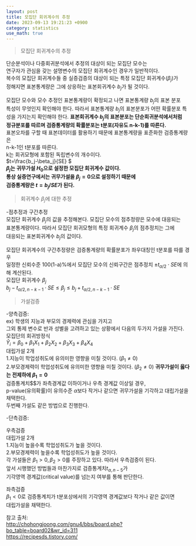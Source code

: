 ```yaml
---
layout: post
title: 모집단 회귀계수의 추정  
date: 2023-09-13 19:21:23 +0900
category: statistics 
use_math: true
---
```

> 모집단 회귀계수의 추정  

단순분석이나 다중회귀분석에서 추정의 대상이 되는 모집단 모수는  
연구자가 관심을 갖는 설명변수의 모집단 회귀계수인 경우가 일반적이다.  
복수의 모집단 회귀계수들 중 실증검증의 대상이 되는 특정 모집단 회귀계수($\beta_j$)가  
정해지면 표본통계량은 그에 상응하는 표본회귀계수 $b_j$가 될 것이다.  

모집단 모수와 모수 추정인 표본통계량이 확정되고 나면 표본통계량 $b_j$의 표본 분포  
특성이 무엇인지 확인해야 한다. 따라서 표본통계량 $b_j$의 표본분포가 어떤  확률분포 특성을 가지는지 확인해야 한다. **표본회귀계수 $b_j$의 표본분포는 단순회귀분석에서처럼**  
**정규분포를 따르며 검증통계량의 확률분포는 t분포(자유도 n-k-1)를 따른다.**  
표본오차를 구할 때 표본데이터를 활용하기 때문에 표본통계량을 표준화한 검증통계량은  
n-k-1인 t분포를 따른다.  
k는 회귀모형에 포함된 독립변수의 개수이다.  
$t=\frac{b_j-\beta_j}{SE} $   
**$\beta_j$는 귀무가설 $H_0$으로 설정한 모집단 회귀계수 값이다.**  
**통상 실증연구에서는 귀무가설을 $\beta_j=0$으로 설정하기 때문에**  
**검증통계량은 $t= b_j/SE$가 된다.**  

> 회귀계수 $\beta_j$에 대한 추정  

-점추정과 구간추정  
모집단 회귀계수 $\beta_j$의 값을 추정해본다. 모집단 모수의 점추정량은 모수에 대응되는  
표본통계량이다. 따라서 모집단 회귀모형의 특정 회귀계수 $\beta_j$의 점추정치는 그에  
대응되는 표본회귀계수 $b_j$의 값이다.  

모집단 회귀계수의 구간추정량은 검증통계량의 확률분포가 좌우대칭인 t분포를 따를 경우  
일정한 신뢰수준 100(1-a)%에서 모집단 모수의 신뢰구간은 점추정치 $\pm t_{\alpha/2}\cdot SE$에 의해 계산된다.  
모집단 회귀계수 $\beta_j$  
$b_j-t_{\alpha/2,n-k-1}\cdot SE\leq \beta_j \leq b_j+t_{\alpha/2,n-k-1}\cdot SE$  
  
> 가설검증

-양측검증:  
ex) 학생의 지능과 부모의 경제력에 관심을 가지고  
그외 통제 변수로 반과 성별을 고려하고 있는 상황에서 다음의 두가지 가설을 가진다.    
모집단의 회귀방정식    
$\widehat{Y}_i=\beta_0+\beta_1X_1+\beta_2X_2+\beta_3X_3+\beta_4X_4$  
대립가설 2개  
1.지능이 학업성취도에 유의미한 영향을 미칠 것이다. ($\beta_1 \neq 0$)   
2.부모경제력이 학업성취도에 유의미한 영향을 미칠 것이다. ($\beta_2 \neq 0$) 
**귀무가설이 옳다는 전제하에 $\beta_1=0$**  
검증통계치$$가 좌측경계값 이하이거나 우측 경계값 이상일 경우,  
p-value(유의확률)이 유의수준 $\alpha$보다 작거나 같으면 귀무가설을 기각하고 대립가설을 채택한다.  
두번째 가설도 같은 방법으로 진행한다.  
  
-단측검증:  
  
우측검증  
대립가설 2개  
1.지능이 높을수록 학업성취도가 높을 것이다.  
2.부모경제력이 높을수록 학업성취도가 높을 것이다.  
각 가설들은 $\beta_1>0, \beta_2>0$를 주장하고 있다. 따라서 우측검증이 된다.  
앞서 시행했던 방법들과 마찬가지로 검증통계치$t_{\alpha, n-5}$가  
기각영역 경계값(critical value)를 넘는지 여부를 통해 판단한다.  
  
좌측검증  
$\beta_1<0$로 검증통계치가 t분포상에서의 기각영역 경계값보다 작거나 같은 값이면  
대립가설을 채택한다.  
   
참고 출처:  
http://chohongjoong.com/gnu4/bbs/board.php?bo_table=board02&wr_id=311  
https://recipesds.tistory.com/  

